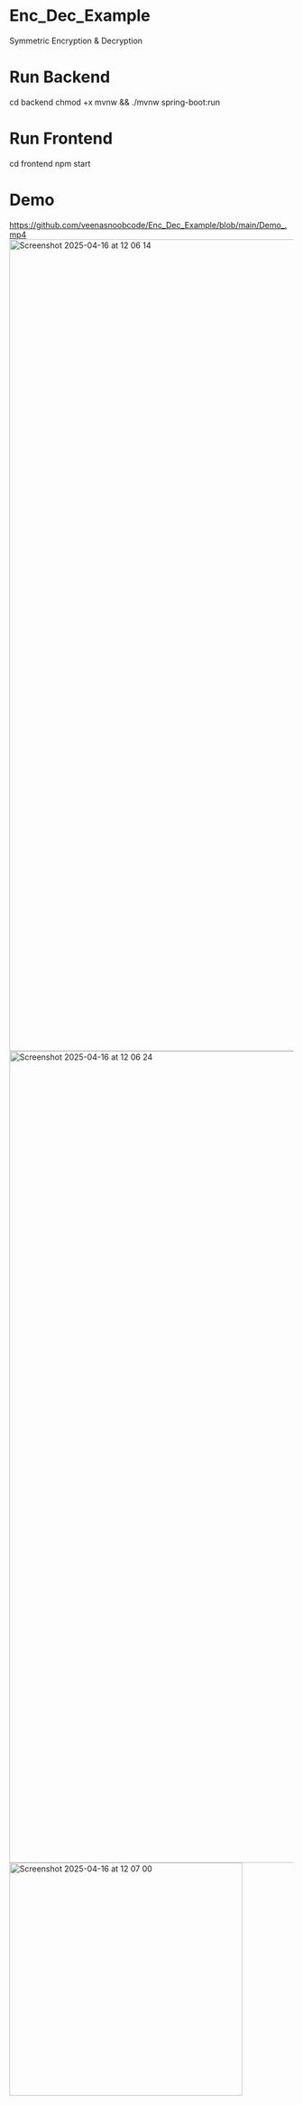 # Enc_Dec_Example
Symmetric Encryption &amp; Decryption

# Run Backend
cd backend 
chmod +x mvnw && ./mvnw spring-boot:run

# Run Frontend
cd frontend
npm start

# Demo
https://github.com/veenasnoobcode/Enc_Dec_Example/blob/main/Demo_.mp4
<img width="1440" alt="Screenshot 2025-04-16 at 12 06 14" src="https://github.com/user-attachments/assets/145d553c-b0c2-451e-8432-880b1df2a5d2" />
<img width="1440" alt="Screenshot 2025-04-16 at 12 06 24" src="https://github.com/user-attachments/assets/3373afe0-4dbd-4224-8e61-30941bb2b41a" />
<img width="413" alt="Screenshot 2025-04-16 at 12 07 00" src="https://github.com/user-attachments/assets/2873021d-ae86-4a17-adad-24dcc6d65a12" />
